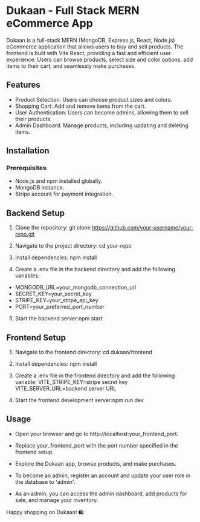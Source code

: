 # Dukaan - Full Stack MERN eCommerce App

Dukaan is a full-stack MERN (MongoDB, Express.js, React, Node.js) eCommerce application that allows users to buy and sell products. The frontend is built with Vite React, providing a fast and efficient user experience. Users can browse products, select size and color options, add items to their cart, and seamlessly make purchases.

## Features

- Product Selection: Users can choose product sizes and colors.
- Shopping Cart: Add and remove items from the cart.
- User Authentication: Users can become admins, allowing them to sell their products.
- Admin Dashboard: Manage products, including updating and deleting items.

## Installation

### Prerequisites

- Node.js and npm installed globally.
- MongoDB instance.
- Stripe account for payment integration.

## Backend Setup

1. Clone the repository:
   git clone https://github.com/your-username/your-repo.git

2. Navigate to the project directory:
   cd your-repo

3. Install dependencies:
   npm install
4. Create a .env file in the backend directory and add the following variables:

- MONGODB_URL=your_mongodb_connection_url
- SECRET_KEY=your_secret_key
- STRIPE_KEY=your_stripe_api_key
- PORT=your_preferred_port_number

5. Start the backend server:npm start

## Frontend Setup

1. Navigate to the frontend directory:
   cd dukaan/frontend

2. Install dependencies: npm install

3. Create a .env file in the frontend directory and add the following variable:
   VITE_STRIPE_KEY=stripe secret key
   VITE_SERVER_URL=backend server URL

4. Start the frontend development server:npm run dev

## Usage

- Open your browser and go to http://localhost:your_frontend_port.

- Replace your_frontend_port with the port number specified in the frontend setup.

- Explore the Dukaan app, browse products, and make purchases.

- To become an admin, register an account and update your user role in the database to 'admin'.

- As an admin, you can access the admin dashboard, add products for sale, and manage your inventory.

Happy shopping on Dukaan! 🛍️
